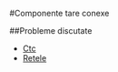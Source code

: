 #Componente tare conexe

##Probleme discutate
- [Ctc](http://www.infoarena.ro/problema/ctc)
- [Retele](http://www.infoarena.ro/problema/retele)
